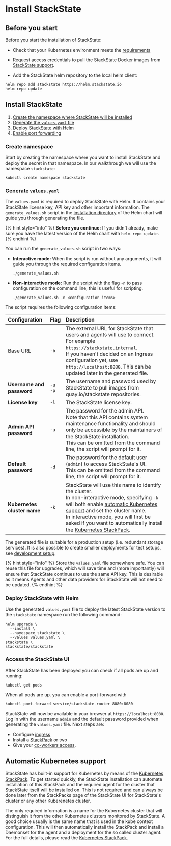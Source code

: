 # Install StackState

## Before you start

Before you start the installation of StackState:

* Check that your Kubernetes environment meets the [requirements](requirements.md)
* Request access credentials to pull the StackState Docker images from [StackState support](https://support.stackstate.com/).

* Add the StackState helm repository to the local helm client:

```text
helm repo add stackstate https://helm.stackstate.io
helm repo update
```

## Install StackState

1. [Create the namespace where StackState will be installed](#create-namespace)
2. [Generate the `values.yaml` file](#generate-values-yaml)
3. [Deploy StackState with Helm](#deploy-stackstate-with-helm)
4. [Enable port forwarding](#access-the-stackstate-ui)

### Create namespace

Start by creating the namespace where you want to install StackState and deploy the secret in that namespace. In our walkthrough we will use the namespace `stackstate`:

```text
kubectl create namespace stackstate
```

### Generate `values.yaml`

The `values.yaml` is required to deploy StackState with Helm. It contains  your StackState license key, API key and other important information. The `generate_values.sh` script in the [installation directory](https://github.com/StackVista/helm-charts/tree/master/stable/stackstate/installation) of the Helm chart will guide you through generating the file.

{% hint style="info" %}
**Before you continue:** If you didn't already, make sure you have the latest version of the Helm chart with `helm repo update`.
{% endhint %}

You can run the `generate_values.sh` script in two ways:

* **Interactive mode:** When the script is run without any arguments, it will guide you through the required configuration items.

  ```
  ./generate_values.sh

  ```

* **Non-interactive mode:** Run the script with the flag `-n` to pass configuration on the command line, this is useful for scripting.

  ```
  ./generate_values.sh -n <configuration items>

  ```

The script requires the following configuration items:

| Configuration | Flag | Description |
|:---|:---|:---|
| Base URL | `-b` | The external URL for StackState that users and agents will use to connect.<br />For example `https://stackstate.internal`. <br />If you haven't decided on an Ingress configuration yet, use `http://localhost:8080`. This can be updated later in the generated file. |
| **Username and password** | `-u`<br />`-p` | The username and password used by StackState to pull images from quay.io/stackstate repositories. |
| **License key** | `-l` | The StackState license key. |
| **Admin API password** | `-a` | The password for the admin API.<br />Note that this API contains system maintenance functionality and should only be accessible by the maintainers of the StackState installation.<br />This can be omitted from the command line, the script will prompt for it. |
| **Default password** | `-d` | The password for the default user \(`admin`\) to access StackState's UI.<br />This can be omitted from the command line, the script will prompt for it. |
| **Kubernetes cluster name** | `-k` | StackState will use this name to identify the cluster.<br />In non-interactive mode, specifying `-k` will both enable [automatic Kubernetes support](#automatic-kubernetes-support) and set the cluster name.<br />In interactive mode, you will first be asked if you want to automatically install the [Kubernetes StackPack](/stackpacks/integrations/kubernetes.md). |

The generated file is suitable for a production setup \(i.e. redundant storage services\). It is also possible to create smaller deployments for test setups, see [development setup](development_setup.md).

{% hint style="info" %}
Store the `values.yaml` file somewhere safe. You can reuse this file for upgrades, which will save time and (more importantly) will ensure that StackState continues to use the same API key. This is desirable as it means Agents and other data providers for StackState will not need to be updated.
{% endhint %}

### Deploy StackState with Helm

Use the generated `values.yaml` file to deploy the latest StackState version to the `stackstate` namespace run the following command:

```text
helm upgrade \
  --install \
  --namespace stackstate \
  --values values.yaml \
stackstate \
stackstate/stackstate
```

### Access the StackState UI

After StackState has been deployed you can check if all pods are up and running:

```
kubectl get pods
```

When all pods are up. you can enable a port-forward with

```
kubectl port-forward service/stackstate-router 8080:8080
```

StackState will now be available in your browser at `https://localhost:8080`. Log in with the username `admin` and the default password provided when generating the `values.yaml` file. Next steps are:
* Configure [ingress](ingress.md)
* Install a [StackPack](/stackpacks/) or two
* Give your [co-workers access](./#configuring-authentication-and-authorization).

## Automatic Kubernetes support

StackState has built-in support for Kubernetes by means of the [Kubernetes StackPack](../../stackpacks/integrations/kubernetes.md). To get started quickly, the StackState installation can automate installation of this StackPack and the required agent for the cluster that StackState itself will be installed on. This is not required and can always be done later from the StackPacks page of the StackState UI for StackState's cluster or any other Kuberenetes cluster.

The only required information is a name for the Kubernetes cluster that will distinguish it from the other Kubernetes clusters monitored by StackState. A good choice usually is the same name that is used in the kube context configuration. This will then automatically install the StackPack and install a Daemonset for the agent and a deployment for the so called cluster agent. For the full details, please read the [Kubernetes StackPack](../../stackpacks/integrations/kubernetes.md).
